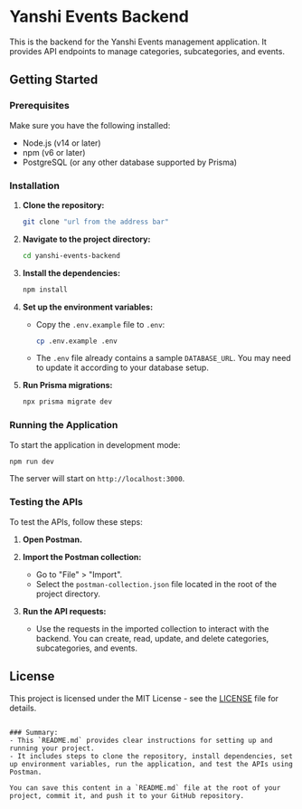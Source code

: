 # Yanshi Events Backend

This is the backend for the Yanshi Events management application. It provides API endpoints to manage categories, subcategories, and events.

## Getting Started

### Prerequisites

Make sure you have the following installed:

- Node.js (v14 or later)
- npm (v6 or later)
- PostgreSQL (or any other database supported by Prisma)

### Installation

1. **Clone the repository:**

   ```bash
   git clone "url from the address bar"
   ```

2. **Navigate to the project directory:**

   ```bash
   cd yanshi-events-backend
   ```

3. **Install the dependencies:**

   ```bash
   npm install
   ```

4. **Set up the environment variables:**

   - Copy the `.env.example` file to `.env`:

     ```bash
     cp .env.example .env
     ```

   - The `.env` file already contains a sample `DATABASE_URL`. You may need to update it according to your database setup.

5. **Run Prisma migrations:**

   ```bash
   npx prisma migrate dev
   ```

### Running the Application

To start the application in development mode:

```bash
npm run dev
```

The server will start on `http://localhost:3000`.

### Testing the APIs

To test the APIs, follow these steps:

1. **Open Postman.**

2. **Import the Postman collection:**

   - Go to "File" > "Import".
   - Select the `postman-collection.json` file located in the root of the project directory.

3. **Run the API requests:**

   - Use the requests in the imported collection to interact with the backend. You can create, read, update, and delete categories, subcategories, and events.

## License

This project is licensed under the MIT License - see the [LICENSE](LICENSE) file for details.

```

### Summary:
- This `README.md` provides clear instructions for setting up and running your project.
- It includes steps to clone the repository, install dependencies, set up environment variables, run the application, and test the APIs using Postman.

You can save this content in a `README.md` file at the root of your project, commit it, and push it to your GitHub repository.
```

